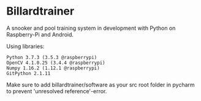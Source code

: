 # Billardtrainer
A snooker and pool training system in development with Python on Raspberry-Pi and Android.

Using libraries:  
```
Python 3.7.3 (3.5.3 @raspberrypi)
OpenCV 4.1.0.25 (3.4.4 @raspberrypi)
Numpy 1.16.2 (1.12.1 @raspberrypi)
GitPython 2.1.11
```

Make sure to add billardtrainer/software as your
src root folder in pycharm to prevent 'unresolved reference'-error.
 